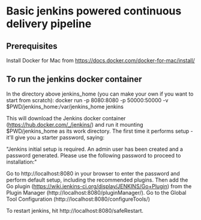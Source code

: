 # Basic jenkins powered continuous delivery pipeline

## Prerequisites
Install Docker for Mac from https://docs.docker.com/docker-for-mac/install/

## To run the jenkins docker container
In the directory above jenkins_home (you can make your own if you want to start from scratch):
docker run -p 8080:8080 -p 50000:50000 -v $PWD/jenkins_home:/var/jenkins_home jenkins

This will download the Jenkins docker container (https://hub.docker.com/_/jenkins/) and run it mounting $PWD/jenkins_home as its work directory.  The first time it performs setup - it'll give you a starter password, saying:

"Jenkins initial setup is required. An admin user has been created and a password generated.
Please use the following password to proceed to installation:"

Go to http://localhost:8080 in your browser to enter the password and perform default setup, including the recommended plugins.
Then add the Go plugin (https://wiki.jenkins-ci.org/display/JENKINS/Go+Plugin) from the Plugin Manager (http://localhost:8080/pluginManager/).
Go to the Global Tool Configuration (http://localhost:8080/configureTools/)

To restart jenkins, hit http://localhost:8080/safeRestart.